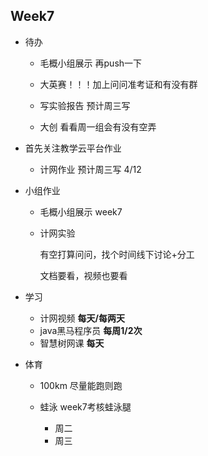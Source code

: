 ## Week7

- 待办

  - 毛概小组展示 再push一下
  - 大英赛！！！加上问问准考证和有没有群
  - 写实验报告 预计周三写
  
  - 大创 看看周一组会有没有空弄
  
- 首先关注教学云平台作业

  - 计网作业 预计周三写 4/12

- 小组作业

  - 毛概小组展示 week7

  - 计网实验

    有空打算问问，找个时间线下讨论+分工

    文档要看，视频也要看

- 学习

  - 计网视频   **每天/每两天**
  - java黑马程序员  **每周1/2次**
  - 智慧树网课  **每天**

- 体育

  - 100km 尽量能跑则跑

  - 蛙泳 week7考核蛙泳腿
    - 周二
    - 周三



​    

​    
